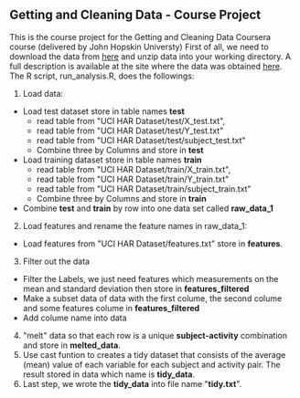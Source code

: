 ## Getting and Cleaning Data - Course Project
This is the course project for the Getting and Cleaning Data Coursera course (delivered by John Hopskin Universty)
First of all, we need to download the data from [here](https://d396qusza40orc.cloudfront.net/getdata%2Fprojectfiles%2FUCI%20HAR%20Dataset.zip) and unzip data into your working directory. A full description is available at the site where the data was obtained [here](http://archive.ics.uci.edu/ml/datasets/Human+Activity+Recognition+Using+Smartphones).
The R script, run_analysis.R, does the followings:
1. Load data:
  - Load test dataset store in table names **test** 
    * read table from "UCI HAR Dataset/test/X_test.txt",  
    * read table from "UCI HAR Dataset/test/Y_test.txt"
    * read table from "UCI HAR Dataset/test/subject_test.txt"
    * Combine three by Columns and store in **test**
  - Load training dataset store in table names **train**
    * read table from "UCI HAR Dataset/train/X_train.txt",  
    * read table from "UCI HAR Dataset/train/Y_train.txt"
    * read table from "UCI HAR Dataset/train/subject_train.txt"
    * Combine three by Columns and store in **train**
  - Combine **test** and **train** by row into one data set called **raw_data_1**
2. Load features and rename the feature names in raw_data_1:
  - Load features from "UCI HAR Dataset/features.txt" store in **features**. 
3. Filter out the data
  - Filter the Labels, we just need features which  measurements on the mean and standard deviation then store in **features_filtered**
  - Make a subset data of data with the first colume, the second colume and some features colume in **features_filtered**
  - Add colume name into data
4. "melt" data so that each row is a unique **subject-activity** combination and store in **melted_data**.
5. Use cast funtion to creates a tidy dataset that consists of the average (mean) value of each variable for each subject and activity pair. The result stored in data which name is **tidy_data**. 
6. Last step, we wrote the **tidy_data** into file name "**tidy.txt**".
